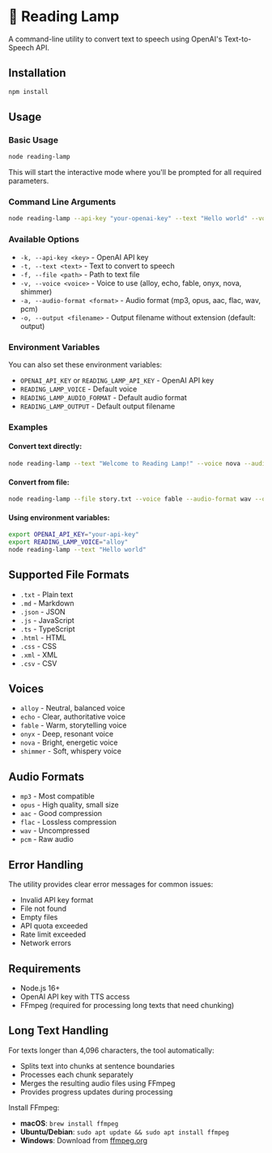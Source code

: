 # 🔦 Reading Lamp

A command-line utility to convert text to speech using OpenAI's Text-to-Speech API.

## Installation

```bash
npm install
```

## Usage

### Basic Usage

```bash
node reading-lamp
```

This will start the interactive mode where you'll be prompted for all required parameters.

### Command Line Arguments

```bash
node reading-lamp --api-key "your-openai-key" --text "Hello world" --voice alloy --audio-format mp3 --output hello
```

### Available Options

- `-k, --api-key <key>` - OpenAI API key
- `-t, --text <text>` - Text to convert to speech
- `-f, --file <path>` - Path to text file
- `-v, --voice <voice>` - Voice to use (alloy, echo, fable, onyx, nova, shimmer)
- `-a, --audio-format <format>` - Audio format (mp3, opus, aac, flac, wav, pcm)
- `-o, --output <filename>` - Output filename without extension (default: output)

### Environment Variables

You can also set these environment variables:

- `OPENAI_API_KEY` or `READING_LAMP_API_KEY` - OpenAI API key
- `READING_LAMP_VOICE` - Default voice
- `READING_LAMP_AUDIO_FORMAT` - Default audio format
- `READING_LAMP_OUTPUT` - Default output filename

### Examples

#### Convert text directly:
```bash
node reading-lamp --text "Welcome to Reading Lamp!" --voice nova --audio-format mp3
```

#### Convert from file:
```bash
node reading-lamp --file story.txt --voice fable --audio-format wav --output story
```

#### Using environment variables:
```bash
export OPENAI_API_KEY="your-api-key"
export READING_LAMP_VOICE="alloy"
node reading-lamp --text "Hello world"
```

## Supported File Formats

- `.txt` - Plain text
- `.md` - Markdown
- `.json` - JSON
- `.js` - JavaScript
- `.ts` - TypeScript
- `.html` - HTML
- `.css` - CSS
- `.xml` - XML
- `.csv` - CSV

## Voices

- `alloy` - Neutral, balanced voice
- `echo` - Clear, authoritative voice
- `fable` - Warm, storytelling voice
- `onyx` - Deep, resonant voice
- `nova` - Bright, energetic voice
- `shimmer` - Soft, whispery voice

## Audio Formats

- `mp3` - Most compatible
- `opus` - High quality, small size
- `aac` - Good compression
- `flac` - Lossless compression
- `wav` - Uncompressed
- `pcm` - Raw audio

## Error Handling

The utility provides clear error messages for common issues:

- Invalid API key format
- File not found
- Empty files
- API quota exceeded
- Rate limit exceeded
- Network errors

## Requirements

- Node.js 16+
- OpenAI API key with TTS access
- FFmpeg (required for processing long texts that need chunking)

## Long Text Handling

For texts longer than 4,096 characters, the tool automatically:
- Splits text into chunks at sentence boundaries
- Processes each chunk separately
- Merges the resulting audio files using FFmpeg
- Provides progress updates during processing

Install FFmpeg:
- **macOS**: `brew install ffmpeg`
- **Ubuntu/Debian**: `sudo apt update && sudo apt install ffmpeg`
- **Windows**: Download from [ffmpeg.org](https://ffmpeg.org/download.html)
